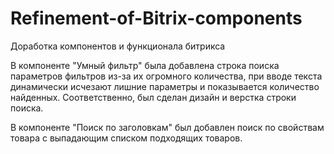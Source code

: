 # Refinement-of-Bitrix-components
Доработка компонентов и функционала битрикса

В компоненте "Умный фильтр" была добавлена строка поиска параметров фильтров из-за их огромного количества, при вводе текста динамически исчезают лишние параметры и показывается количество найденных. Соответственно, был сделан дизайн и верстка строки поиска.

В компоненте "Поиск по заголовкам" был добавлен поиск по свойствам товара с выпадающим списком подходящих товаров. 
